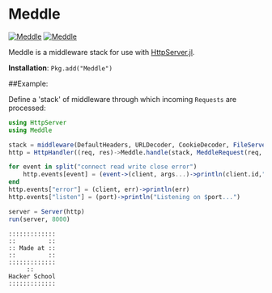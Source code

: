 Meddle
======

[![Meddle](http://pkg.julialang.org/badges/Meddle_0.3.svg)](http://pkg.julialang.org/?pkg=Meddle&ver=0.3)
[![Meddle](http://pkg.julialang.org/badges/Meddle_0.4.svg)](http://pkg.julialang.org/?pkg=Meddle&ver=0.4)

Meddle is a middleware stack for use with [HttpServer.jl](https://github.com/hackerschool/HttpServer.jl).

**Installation**: `Pkg.add("Meddle")`

##Example:

Define a 'stack' of middleware through which incoming `Requests` are processed:

~~~~.jl
using HttpServer
using Meddle

stack = middleware(DefaultHeaders, URLDecoder, CookieDecoder, FileServer(pwd()), NotFound)
http = HttpHandler((req, res)->Meddle.handle(stack, MeddleRequest(req, Dict{Symbol,Any}()), res))

for event in split("connect read write close error")
    http.events[event] = (event->(client, args...)->println(client.id,": $event"))(event)
end
http.events["error"] = (client, err)->println(err)
http.events["listen"] = (port)->println("Listening on $port...")

server = Server(http)
run(server, 8000)
~~~~


~~~~
:::::::::::::
::         ::
:: Made at ::
::         ::
:::::::::::::
     ::
Hacker School
:::::::::::::
~~~~
